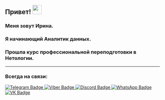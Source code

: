 <h2>
  Привет!
  <img src="https://media.giphy.com/media/hvRJCLFzcasrR4ia7z/giphy.gif" width="30px"/>
</h2>

### Меня зовут Ирина.
### Я начинающий Аналитик данных.
### Прошла курс профессиональной переподготовки в Нетологии.
---
### Всегда на связи:
<div id="badges">
  <a href="https://msng.link/o?9616340887=tg">
    <img src="https://img.shields.io/badge/Telegram-blue?logo=Telegram&logoColor=white" alt="Telegram Badge"/>
  </a>
  <a href="https://viber.click/79616340887">
    <img src="https://img.shields.io/badge/Viber-violet?logo=Viber&logoColor=white" alt="Viber Badge"/>
  </a>
  <a href="https://discord.gg/CYgdTssf">
    <img src="https://img.shields.io/badge/Discord-blue?logo=Discord&logoColor=white" alt="Discord Badge"/>
  </a>
  <a href="https://msng.link/o?9616340887=wa"> 
    <img src="https://img.shields.io/badge/WhatsApp-green?logo=WhatsApp&logoColor=white" alt="WhatsApp Badge"/>
  </a>
  <a href="https://msng.link/o?id10362199=vk"> 
    <img src="https://img.shields.io/badge/VK-blue?logo=VK&logoColor=white" alt="VK Badge"/>
  </a>
</div>

<div id="header" align="center">
  <img scr="https://media.giphy.com/media/3oKIPEqDGUULpEU0aQ/giphy.gif" width="100"/>
</div>
